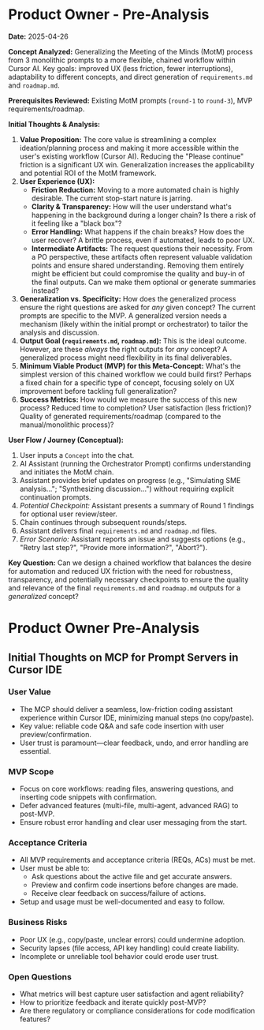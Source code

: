# Product Owner - Pre-Analysis

**Date:** 2025-04-26

**Concept Analyzed:** Generalizing the Meeting of the Minds (MotM) process from 3 monolithic prompts to a more flexible, chained workflow within Cursor AI. Key goals: improved UX (less friction, fewer interruptions), adaptability to different concepts, and direct generation of `requirements.md` and `roadmap.md`.

**Prerequisites Reviewed:** Existing MotM prompts (`round-1` to `round-3`), MVP requirements/roadmap.

**Initial Thoughts & Analysis:**

1.  **Value Proposition:** The core value is streamlining a complex ideation/planning process and making it more accessible within the user's existing workflow (Cursor AI). Reducing the "Please continue" friction is a significant UX win. Generalization increases the applicability and potential ROI of the MotM framework.
2.  **User Experience (UX):**
    *   **Friction Reduction:** Moving to a more automated chain is highly desirable. The current stop-start nature is jarring.
    *   **Clarity & Transparency:** How will the user understand what's happening in the background during a longer chain? Is there a risk of it feeling like a "black box"?
    *   **Error Handling:** What happens if the chain breaks? How does the user recover? A brittle process, even if automated, leads to poor UX.
    *   **Intermediate Artifacts:** The request questions their necessity. From a PO perspective, these artifacts often represent valuable validation points and ensure shared understanding. Removing them entirely might be efficient but could compromise the quality and buy-in of the final outputs. Can we make them optional or generate summaries instead?
3.  **Generalization vs. Specificity:** How does the generalized process ensure the right questions are asked for *any* given concept? The current prompts are specific to the MVP. A generalized version needs a mechanism (likely within the initial prompt or orchestrator) to tailor the analysis and discussion.
4.  **Output Goal (`requirements.md`, `roadmap.md`):** This is the ideal outcome. However, are these *always* the right outputs for *any* concept? A generalized process might need flexibility in its final deliverables.
5.  **Minimum Viable Product (MVP) for this Meta-Concept:** What's the simplest version of this chained workflow we could build first? Perhaps a fixed chain for a specific type of concept, focusing solely on UX improvement before tackling full generalization?
6.  **Success Metrics:** How would we measure the success of this new process? Reduced time to completion? User satisfaction (less friction)? Quality of generated requirements/roadmap (compared to the manual/monolithic process)?

**User Flow / Journey (Conceptual):**

1.  User inputs a `Concept` into the chat.
2.  AI Assistant (running the Orchestrator Prompt) confirms understanding and initiates the MotM chain.
3.  Assistant provides brief updates on progress (e.g., "Simulating SME analysis..."; "Synthesizing discussion...") without requiring explicit continuation prompts.
4.  *Potential Checkpoint:* Assistant presents a summary of Round 1 findings for optional user review/steer.
5.  Chain continues through subsequent rounds/steps.
6.  Assistant delivers final `requirements.md` and `roadmap.md` files.
7.  *Error Scenario:* Assistant reports an issue and suggests options (e.g., "Retry last step?", "Provide more information?", "Abort?").

**Key Question:** Can we design a chained workflow that balances the desire for automation and reduced UX friction with the need for robustness, transparency, and potentially necessary checkpoints to ensure the quality and relevance of the final `requirements.md` and `roadmap.md` outputs for a *generalized* concept?

# Product Owner Pre-Analysis

## Initial Thoughts on MCP for Prompt Servers in Cursor IDE

### User Value
- The MCP should deliver a seamless, low-friction coding assistant experience within Cursor IDE, minimizing manual steps (no copy/paste).
- Key value: reliable code Q&A and safe code insertion with user preview/confirmation.
- User trust is paramount—clear feedback, undo, and error handling are essential.

### MVP Scope
- Focus on core workflows: reading files, answering questions, and inserting code snippets with confirmation.
- Defer advanced features (multi-file, multi-agent, advanced RAG) to post-MVP.
- Ensure robust error handling and clear user messaging from the start.

### Acceptance Criteria
- All MVP requirements and acceptance criteria (REQs, ACs) must be met.
- User must be able to:
  - Ask questions about the active file and get accurate answers.
  - Preview and confirm code insertions before changes are made.
  - Receive clear feedback on success/failure of actions.
- Setup and usage must be well-documented and easy to follow.

### Business Risks
- Poor UX (e.g., copy/paste, unclear errors) could undermine adoption.
- Security lapses (file access, API key handling) could create liability.
- Incomplete or unreliable tool behavior could erode user trust.

### Open Questions
- What metrics will best capture user satisfaction and agent reliability?
- How to prioritize feedback and iterate quickly post-MVP?
- Are there regulatory or compliance considerations for code modification features? 